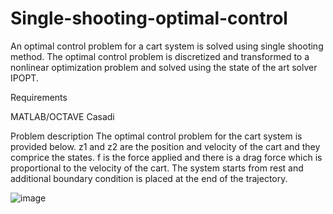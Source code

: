 # Single-shooting-optimal-control

An optimal control problem for a cart system is solved using single shooting method. The optimal control problem is discretized and transformed to a nonlinear optimization problem and solved using the state of the art solver IPOPT.

Requirements

MATLAB/OCTAVE
Casadi


Problem description
The optimal control problem for the cart system is provided below. z1 and z2 are the position and velocity of the cart and they comprice the states. f is the force applied and there is a drag force which is proportional to the velocity of the cart. The system starts from rest and additional boundary condition is placed at the end of the trajectory.

![image](https://user-images.githubusercontent.com/16457676/236567436-9d87b891-e74f-4299-802c-a394693c1f60.png)

